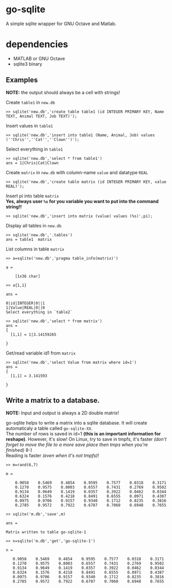 go-sqlite
=========

A simple sqlite wrapper for GNU Octave and Matlab.  

# dependencies

* MATLAB or GNU Octave
* sqlite3 binary


## Examples
**NOTE:** the output should always be a cell with strings!

Create `table1` in `new.db`  

    >> sqlite('new.db','create table table1 (id INTEGER PRIMARY KEY, Name TEXT, Animal TEXT, Job TEXT)');

Insert values in `table1`

    >> sqlite('new.db','insert into table1 (Name, Animal, Job) values (''Chris'',''Cat'',''Clown'')');

Select everything in `table1`

    >> sqlite('new.db','select * from table1')
    ans = 1|Chris|Cat|Clown

Create `matrix` in `new.db` with column-name `value` and datatype `REAL`

    >> sqlite('new.db','create table matrix (id INTEGER PRIMARY KEY, value REAL)');

Insert pi into table `matrix`  
**Yes, always user `%s` for you variable you want to put into the command string!!**

    >> sqlite('new.db','insert into matrix (value) values (%s)',pi);

Display all tables in `new.db` 

    >> sqlite('new.db','.tables')
    ans = table1  matrix

List columns in table `matrix`

	>> a=sqlite('new.db','pragma table_info(matrix)')
	
	a = 
	
    	[1x36 char]
	
	>> a{1,1}
	
	ans =
	
	0|id|INTEGER|0||1
	1|Value|REAL|0||0
	Select everything in `table2`
	
    >> sqlite('new.db','select * from matrix')
	ans =
	{
	  [1,1] = 1|3.14159265

	}
    

Get/read variable id1 from `matrix`


	>> sqlite('new.db','select Value from matrix where id=1')
	ans =
	{
	  [1,1] = 3.141593

	}


## Write a matrix to a database.
**NOTE:** Input and output is always a 2D double matrix!

go-sqlite helps to write a matrix into a sqlite database. It will create automaticaly a table called `go-sqlite-XX`.  
The number of rows is saved in id=1 **(this is an important information for reshape)**. However, it's slow! On Linux, try to save in tmpfs, it's faster _(don't forget to move 
the file to a more save place then tmps when you're finished)_  8-)  
Reading is faster _(even when it's not tmpfs)_!

	>> m=rand(6,7)
	
	m =
	
	    0.9058    0.5469    0.4854    0.9595    0.7577    0.0318    0.3171
	    0.1270    0.9575    0.8003    0.6557    0.7431    0.2769    0.9502
	    0.9134    0.9649    0.1419    0.0357    0.3922    0.0462    0.0344
	    0.6324    0.1576    0.4218    0.8491    0.6555    0.0971    0.4387
	    0.0975    0.9706    0.9157    0.9340    0.1712    0.8235    0.3816
	    0.2785    0.9572    0.7922    0.6787    0.7060    0.6948    0.7655
	
	>> sqlite('m.db','save',m)
	
	ans =
	
	Matrix written to table go-sqlite-1
	
	>> n=sqlite('m.db','get','go-sqlite-1')
	
	n =
	
	   0.9058    0.5469    0.4854    0.9595    0.7577    0.0318    0.3171
 	   0.1270    0.9575    0.8003    0.6557    0.7431    0.2769    0.9502
 	   0.9134    0.9649    0.1419    0.0357    0.3922    0.0462    0.0344
 	   0.6324    0.1576    0.4218    0.8491    0.6555    0.0971    0.4387
 	   0.0975    0.9706    0.9157    0.9340    0.1712    0.8235    0.3816
 	   0.2785    0.9572    0.7922    0.6787    0.7060    0.6948    0.7655


